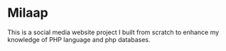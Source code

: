 # Milaap
This is a social media website project I built from scratch to enhance my knowledge of PHP language and php databases.
